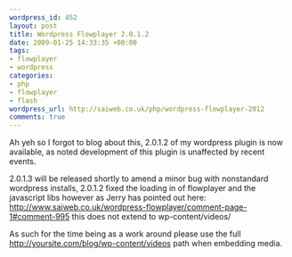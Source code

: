 ```yaml
--- 
wordpress_id: 452
layout: post
title: Wordpress Flowplayer 2.0.1.2
date: 2009-01-25 14:33:35 +00:00
tags: 
- flowplayer
- wordpress
categories: 
- php
- flowplayer
- flash
wordpress_url: http://saiweb.co.uk/php/wordpress-flowplayer-2012
comments: true
---
```

Ah yeh so I forgot to blog about this, 2.0.1.2 of my wordpress plugin is now available, as noted development of this plugin is unaffected by recent events.

2.0.1.3 will be released shortly to amend a minor bug with nonstandard wordpress installs, 2.0.1.2 fixed the loading in of flowplayer and the javascript libs however as Jerry has pointed out here: <a href="http://www.saiweb.co.uk/wordpress-flowplayer/comment-page-1#comment-995">http://www.saiweb.co.uk/wordpress-flowplayer/comment-page-1#comment-995</a> this does not extend to wp-content/videos/

As such for the time being as a work around please use the full http://yoursite.com/blog/wp-content/videos path when embedding media.
